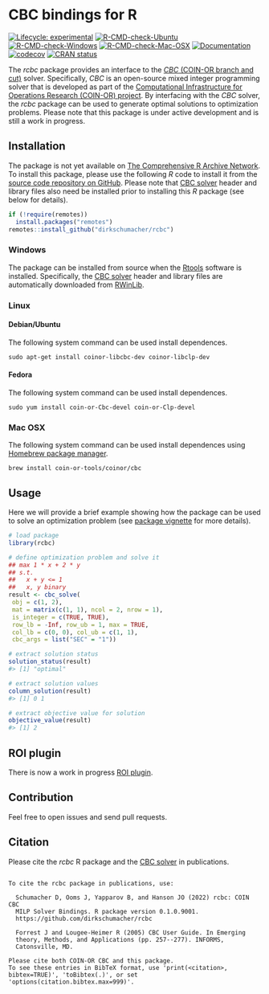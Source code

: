 
<!-- README.md is generated from README.Rmd. Please edit that file -->

# CBC bindings for R

<!-- badges: start -->

[![Lifecycle:
experimental](https://img.shields.io/badge/Lifecycle-experimental-orange.svg)](https://www.tidyverse.org/lifecycle/#experimental)
[![R-CMD-check-Ubuntu](https://img.shields.io/github/workflow/status/dirkschumacher/rcbc/Ubuntu/master.svg?label=Ubuntu)](https://github.com/dirkschumacher/rcbc/actions)
[![R-CMD-check-Windows](https://img.shields.io/github/workflow/status/dirkschumacher/rcbc/Windows/master.svg?label=Windows)](https://github.com/dirkschumacher/rcbc/actions)
[![R-CMD-check-Mac-OSX](https://img.shields.io/github/workflow/status/dirkschumacher/rcbc/Mac%20OSX/master.svg?label=Mac%20OSX)](https://github.com/dirkschumacher/rcbc/actions)
[![Documentation](https://img.shields.io/github/workflow/status/dirkschumacher/rcbc/Documentation/master.svg?label=Documentation)](https://github.com/dirkschumacher/rcbc/actions)
[![codecov](https://codecov.io/gh/dirkschumacher/rcbc/branch/master/graph/badge.svg)](https://codecov.io/gh/dirkschumacher/rcbc)
[![CRAN
status](https://www.r-pkg.org/badges/version/rcbc)](https://CRAN.R-project.org/package=rcbc)
<!-- badges: end -->

The *rcbc* package provides an interface to the [*CBC* (COIN-OR branch
and cut)](https://projects.coin-or.org/Cbc) solver. Specifically, *CBC*
is an open-source mixed integer programming solver that is developed as
part of the [Computational Infrastructure for Operations Research
(COIN-OR) project](http://coin-or.org/). By interfacing with the *CBC*
solver, the *rcbc* package can be used to generate optimal solutions to
optimization problems. Please note that this package is under active
development and is still a work in progress.

## Installation

The package is not yet available on [The Comprehensive R Archive
Network](https://cran.r-project.org/). To install this package, please
use the following *R* code to install it from the [source code
repository on GitHub](https://github.com/dirkschumacher/rcbc). Please
note that [CBC solver](https://projects.coin-or.org/Cbc) header and
library files also need be installed prior to installing this *R*
package (see below for details).

``` r
if (!require(remotes))
  install.packages("remotes")
remotes::install_github("dirkschumacher/rcbc")
```

### Windows

The package can be installed from source when the
[Rtools](https://cran.r-project.org/bin/windows/Rtools/) software is
installed. Specifically, the [CBC
solver](https://projects.coin-or.org/Cbc) header and library files are
automatically downloaded from [RWinLib](https://github.com/rwinlib/cbc).

### Linux

#### Debian/Ubuntu

The following system command can be used install dependences.

    sudo apt-get install coinor-libcbc-dev coinor-libclp-dev

#### Fedora

The following system command can be used install dependences.

    sudo yum install coin-or-Cbc-devel coin-or-Clp-devel

### Mac OSX

The following system command can be used install dependences using
[Homebrew package manager](https://brew.sh/).

    brew install coin-or-tools/coinor/cbc

## Usage

Here we will provide a brief example showing how the package can be used
to solve an optimization problem (see [package
vignette](https://dirkschumacher.github.io/rcbc/articles/rcbc.html) for
more details).

``` r
# load package
library(rcbc)

# define optimization problem and solve it
## max 1 * x + 2 * y
## s.t.
##   x + y <= 1
##   x, y binary
result <- cbc_solve(
 obj = c(1, 2),
 mat = matrix(c(1, 1), ncol = 2, nrow = 1),
 is_integer = c(TRUE, TRUE),
 row_lb = -Inf, row_ub = 1, max = TRUE,
 col_lb = c(0, 0), col_ub = c(1, 1),
 cbc_args = list("SEC" = "1"))

# extract solution status
solution_status(result)
#> [1] "optimal"

# extract solution values
column_solution(result)
#> [1] 0 1

# extract objective value for solution
objective_value(result)
#> [1] 2
```

## ROI plugin

There is now a work in progress [ROI
plugin](https://github.com/dirkschumacher/ROI.plugin.cbc).

## Contribution

Feel free to open issues and send pull requests.

## Citation

Please cite the *rcbc* R package and the [CBC
solver](https://projects.coin-or.org/Cbc) in publications.

``` 

To cite the rcbc package in publications, use:

  Schumacher D, Ooms J, Yapparov B, and Hanson JO (2022) rcbc: COIN CBC
  MILP Solver Bindings. R package version 0.1.0.9001.
  https://github.com/dirkschumacher/rcbc

  Forrest J and Lougee-Heimer R (2005) CBC User Guide. In Emerging
  theory, Methods, and Applications (pp. 257--277). INFORMS,
  Catonsville, MD.

Please cite both COIN-OR CBC and this package.
To see these entries in BibTeX format, use 'print(<citation>,
bibtex=TRUE)', 'toBibtex(.)', or set
'options(citation.bibtex.max=999)'.
```
